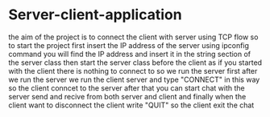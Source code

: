 # Server-client-application
the aim of the project is to connect the client with server using TCP flow
so to start the project first insert the IP address of the server using ipconfig command you will find the IP address and insert it in the string section of the server class
then start the server class before the client as if you started with the client there is nothing to connect to so we run the server first
after we run the server we run the client server and type "CONNECT" in this way so the client conncet to the server after that you can start chat with the server send and recive from both server and client
and finally when the client want to disconnect the client write "QUIT" so the client exit the chat
